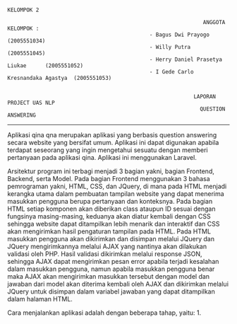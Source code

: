                                                                      KELOMPOK 2

                                                                  ANGGOTA KELOMPOK :
                                                 - Bagus Dwi Prayogo                 (2005551034)
                                                 - Willy Putra                       (2005551045)
                                                 - Herry Daniel Prasetya Liukae      (2005551052)
                                                 - I Gede Carlo Kresnandaka Agastya  (2005551053)


                                                               LAPORAN PROJECT UAS NLP
                                                                 QUESTION ANSWERING
-----------------------------------------------------------------------------------------------------------------------------------------------------------------------

   Aplikasi qina qna merupakan aplikasi yang berbasis question answering secara website yang bersifat umum. Aplikasi ini dapat digunakan apabila terdapat seseorang yang ingin mengetahui sesuatu dengan memberi pertanyaan pada aplikasi qina. Aplikasi ini menggunakan Laravel.

   Arsitektur program ini terbagi menjadi 3 bagian yakni, bagian Frontend, Backend, serta Model. Pada bagian Frontend menggunakan 3 bahasa pemrograman yakni, HTML, CSS, dan JQuery, di mana pada HTML menjadi kerangka utama dalam pembuatan tampilan website yang dapat menerima masukkan pengguna berupa pertanyaan dan konteksnya. Pada bagian HTML setiap komponen akan diberikan class ataupun ID sesuai dengan fungsinya masing-masing, keduanya akan diatur kembali dengan CSS sehingga website dapat ditampilkan lebih menarik dan interaktif dan CSS akan mengirimkan hasil pengaturan tampilan pada HTML. Pada HTML masukkan pengguna akan dikirimkan dan disimpan melalui JQuery dan JQuery mengirimkannya melalui AJAX yang nantinya akan dilakukan validasi oleh PHP. Hasil validasi dikirimkan melalui response JSON, sehingga AJAX dapat mengirimkan pesan error apabila terjadi kesalahan dalam masukkan pengguna, namun apabila masukkan pengguna benar maka AJAX akan mengirimkan masukkan tersebut dengan model dan jawaban dari model akan diterima kembali oleh AJAX dan dikirimkan melalui JQuery untuk disimpan dalam variabel jawaban yang dapat ditampilkan dalam halaman HTML.

    
  Cara menjalankan aplikasi adalah dengan beberapa tahap, yaitu:
1.  
